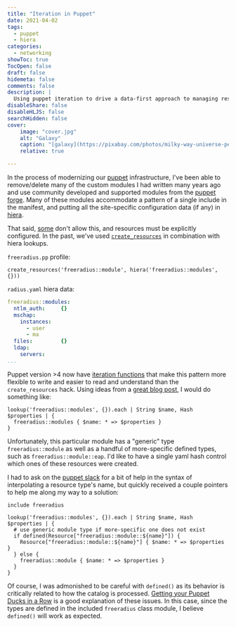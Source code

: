 ```yaml
---
title: "Iteration in Puppet"
date: 2021-04-02
tags:
  - puppet
  - hiera
categories:
  - networking
showToc: true
TocOpen: false
draft: false
hidemeta: false
comments: false
description: |
  Using puppet iteration to drive a data-first approach to managing resources.
disableShare: false
disableHLJS: false
searchHidden: false
cover:
    image: "cover.jpg"
    alt: "Galaxy"
    caption: "[galaxy](https://pixabay.com/photos/milky-way-universe-person-stars-1023340/) by [Free-Photos](https://pixabay.com/users/free-photos-242387/) licensed under [CC0](https://creativecommons.org/publicdomain/zero/1.0/legalcode)"
    relative: true

---
```


In the process of modernizing our [puppet][puppet] infrastructure, I've
been able to remove/delete many of the custom modules I had written
many years ago and use community developed and supported modules from
the [puppet forge][forge].  Many of these modules accommodate a pattern
of a single include in the manifest, and putting all the site-specific
configuration data (if any) in [hiera][hiera].

That said, [some](https://github.com/djjudas21/puppet-freeradius) don't allow this,
and resources must be explicitly configured.  In the past, we've used
[`create_resources`][create_resources] in combination with hiera lookups.

`freeradius.pp` profile:

```puppet
create_resources('freeradius::module', hiera('freeradius::modules', {}))
```

`radius.yaml` hiera data:

```yaml
freeradius::modules:
  ntlm_auth:     {}
  mschap:
    instances:
      - user
      - ma
  files:         {}
  ldap:
    servers:
...
```

Puppet version >4 now have [iteration functions][iteration] that make
this pattern more flexible to write and easier to read and understand
than the `create_resources` hack.  Using ideas from a [great blog
post][Iterating in Puppet], I would do something like:

```puppet
lookup('freeradius::modules', {}).each | String $name, Hash $properties | {
  freeradius::modules { $name: * => $properties }
}
```

Unfortunately, this particular module has a "generic" type
`freeradius::module` as well as a handful of more-specific defined
types, such as `freeradius::module::eap`.  I'd like to have a single yaml
hash control which ones of these resources were created.

I had to ask on the [puppet slack][slack] for a bit of help in the
syntax of interpolating a resource type's name, but quickly received a
couple pointers to help me along my way to a solution:

```puppet
include freeradius

lookup('freeradius::modules', {}).each | String $name, Hash $properties | {
  # use generic module type if more-specific one does not exist
  if defined(Resource["freeradius::module::${name}"]) {
    Resource["freeradius::module::${name}"] { $name: * => $properties }
  } else {
    freeradius::module { $name: * => $properties }
  }
}
```

Of course, I was admonished to be careful with `defined()` as its
behavior is critically related to how the catalog is processed.  [Getting
your Puppet Ducks in a Row][ducks] is a good explanation of these issues.
In this case, since the types are defined in the included `freeradius`
class module, I believe `defined()` will work as expected.

[puppet]: https://puppet.com
[forge]: https://forge.puppet.com
[hiera]: https://puppet.com/docs/puppet/latest/hiera_intro.html
[create_resources]: https://puppet.com/docs/puppet/latest/function.html#create_resources
[iteration]: https://puppet.com/docs/puppet/latest/lang_iteration.html
[slack]: https://slack.puppet.com
[Iterating in Puppet]: https://www.devco.net/archives/2015/12/16/iterating-in-puppet.php
[ducks]: https://puppet-on-the-edge.blogspot.com/2014/04/getting-your-puppet-ducks-in-row.html
